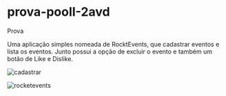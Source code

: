 # prova-pooII-2avd
Prova 

Uma aplicação simples nomeada de RocktEvents, que cadastrar eventos e lista os eventos. Junto possui a opção de excluir o evento e também um botão de Like e Dislike.


![cadastrar](https://user-images.githubusercontent.com/56377044/142712945-fa3894f9-9f53-4319-ab36-818aa16df431.jpg)

![rocketevents](https://user-images.githubusercontent.com/56377044/142712899-7c62fe04-910c-40ca-80be-ceb7911f1d92.jpg)

